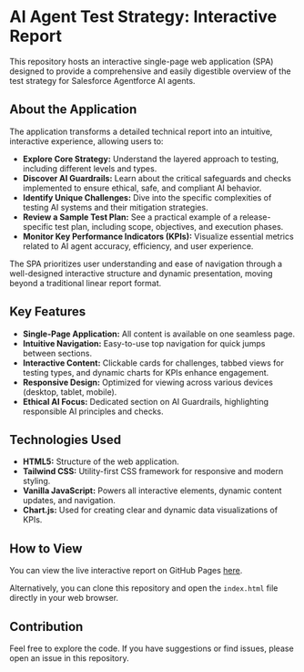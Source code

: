 # AI Agent Test Strategy: Interactive Report

This repository hosts an interactive single-page web application (SPA) designed to provide a comprehensive and easily digestible overview of the test strategy for Salesforce Agentforce AI agents.

## About the Application

The application transforms a detailed technical report into an intuitive, interactive experience, allowing users to:

* **Explore Core Strategy:** Understand the layered approach to testing, including different levels and types.
* **Discover AI Guardrails:** Learn about the critical safeguards and checks implemented to ensure ethical, safe, and compliant AI behavior.
* **Identify Unique Challenges:** Dive into the specific complexities of testing AI systems and their mitigation strategies.
* **Review a Sample Test Plan:** See a practical example of a release-specific test plan, including scope, objectives, and execution phases.
* **Monitor Key Performance Indicators (KPIs):** Visualize essential metrics related to AI agent accuracy, efficiency, and user experience.

The SPA prioritizes user understanding and ease of navigation through a well-designed interactive structure and dynamic presentation, moving beyond a traditional linear report format.

## Key Features

* **Single-Page Application:** All content is available on one seamless page.
* **Intuitive Navigation:** Easy-to-use top navigation for quick jumps between sections.
* **Interactive Content:** Clickable cards for challenges, tabbed views for testing types, and dynamic charts for KPIs enhance engagement.
* **Responsive Design:** Optimized for viewing across various devices (desktop, tablet, mobile).
* **Ethical AI Focus:** Dedicated section on AI Guardrails, highlighting responsible AI principles and checks.

## Technologies Used

* **HTML5:** Structure of the web application.
* **Tailwind CSS:** Utility-first CSS framework for responsive and modern styling.
* **Vanilla JavaScript:** Powers all interactive elements, dynamic content updates, and navigation.
* **Chart.js:** Used for creating clear and dynamic data visualizations of KPIs.

## How to View

You can view the live interactive report on GitHub Pages [here](https://saswata-bhattacharya.github.io/ai-test-strategy/). 

Alternatively, you can clone this repository and open the `index.html` file directly in your web browser.

## Contribution

Feel free to explore the code. If you have suggestions or find issues, please open an issue in this repository.

